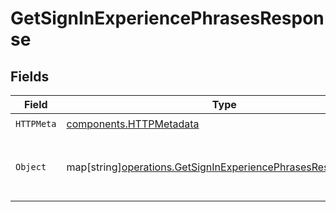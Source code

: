 # GetSignInExperiencePhrasesResponse


## Fields

| Field                                                                                                                             | Type                                                                                                                              | Required                                                                                                                          | Description                                                                                                                       |
| --------------------------------------------------------------------------------------------------------------------------------- | --------------------------------------------------------------------------------------------------------------------------------- | --------------------------------------------------------------------------------------------------------------------------------- | --------------------------------------------------------------------------------------------------------------------------------- |
| `HTTPMeta`                                                                                                                        | [components.HTTPMetadata](../../models/components/httpmetadata.md)                                                                | :heavy_check_mark:                                                                                                                | N/A                                                                                                                               |
| `Object`                                                                                                                          | map[string][operations.GetSignInExperiencePhrasesResponseBody](../../models/operations/getsigninexperiencephrasesresponsebody.md) | :heavy_minus_sign:                                                                                                                | Localized phrases for the specified language.                                                                                     |